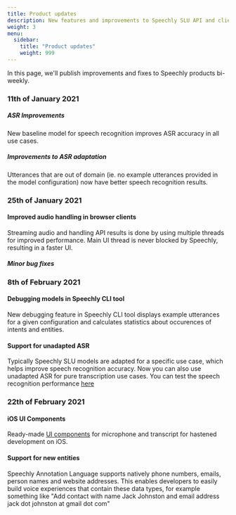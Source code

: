 ```yaml
---
title: Product updates
description: New features and improvements to Speechly SLU API and client libraries 
weight: 3
menu:
  sidebar:
    title: "Product updates"
    weight: 999
---
```


In this page, we'll publish improvements and fixes to Speechly products bi-weekly. 

### 11th of January 2021

##### ASR Improvements
New baseline model for speech recognition improves ASR accuracy in all use cases. 

##### Improvements to ASR adaptation

Utterances that are out of domain (ie. no example utterances provided in the model configuration) now have better speech recognition results.

### 25th of January 2021

#### Improved audio handling in browser clients

Streaming audio and handling API results is done by using multiple threads for improved performance. Main UI thread is never blocked by Speechly, resulting in a faster UI.

##### Minor bug fixes

### 8th of February 2021

#### Debugging models in Speechly CLI tool

New debugging feature in Speechly CLI tool displays example utterances for a given configuration and calculates statistics about occurences of intents and entities.

#### Support for unadapted ASR

Typically Speechly SLU models are adapted for a specific use case, which helps improve speech recognition accuracy. Now you can also use unadapted ASR for pure transcription use cases. You can test the speech recognition performance [here](https://api.speechly.com/dashboard/#/playground/ead4b9e7-e5c4-48ed-9dae-3c530916ed76?language=en-US)

### 22th of February 2021

#### iOS UI Components

Ready-made [UI components](/client-libraries/ios/ui-components/) for microphone and transcript for hastened development on iOS. 


#### Support for new entities

Speechly Annotation Language supports natively phone numbers, emails, person names and website addresses. This enables developers to easily build voice experiences that contain these data types, for example something like "Add contact with name Jack Johnston and email address jack dot johnston at gmail dot com"



